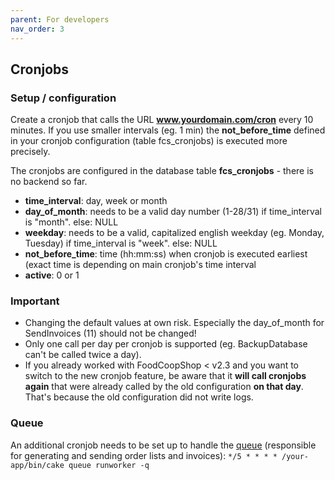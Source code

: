 ```yaml
---
parent: For developers
nav_order: 3
---
```

## Cronjobs

### Setup / configuration

Create a cronjob that calls the URL **www.yourdomain.com/cron** every 10 minutes. If you use smaller intervals (eg. 1 min) the **not_before_time** defined in your cronjob configuration (table fcs_cronjobs) is executed more precisely.

The cronjobs are configured in the database table **fcs_cronjobs** - there is no backend so far.

* **time_interval**: day, week or month
* **day_of_month**: needs to be a valid day number (1-28/31) if time_interval is "month". else: NULL
* **weekday**: needs to be a valid, capitalized english weekday (eg. Monday, Tuesday) if time_interval is "week". else: NULL
* **not_before_time**: time (hh:mm:ss) when cronjob is executed earliest (exact time is depending on main cronjob's time interval
* **active**: 0 or 1

### Important

* Changing the default values at own risk. Especially the day_of_month for SendInvoices (11) should not be changed!
* Only one call per day per cronjob is supported (eg. BackupDatabase can't be called twice a day).
* If you already worked with FoodCoopShop < v2.3 and you want to switch to the new cronjob feature, be aware that it **will call cronjobs again** that were already called by the old configuration **on that day**. That's because the old configuration did not write logs.


### Queue

An additional cronjob needs to be set up to handle the [queue](https://github.com/dereuromark/cakephp-queue) (responsible for generating and sending order lists and invoices):
`*/5 * * * * /your-app/bin/cake queue runworker -q`
